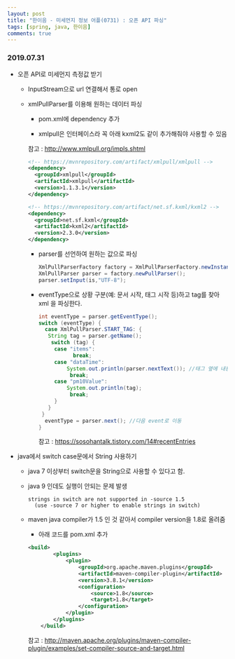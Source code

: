 ```yaml
---
layout: post
title: "한이음 - 미세먼지 정보 어플(0731) : 오픈 API 파싱"
tags: [spring, java, 한이음]
comments: true
---
```


### 2019.07.31

- 오픈 API로 미세먼지 측정값 받기

  - InputStream으로 url 연결해서 통로 open

  - xmlPullParser를 이용해 원하는 데이터 파싱

    - pom.xml에 dependency 추가
  
    - xmlpull은 인터페이스라 꼭 아래 kxml2도 같이 추가해줘야 사용할 수 있음
  
    참고 : <http://www.xmlpull.org/impls.shtml>
  
      ```xml
      <!-- https://mvnrepository.com/artifact/xmlpull/xmlpull -->
      <dependency>
      	<groupId>xmlpull</groupId>
        <artifactId>xmlpull</artifactId>
        <version>1.1.3.1</version>
      </dependency>
      
      <!-- https://mvnrepository.com/artifact/net.sf.kxml/kxml2 -->
      <dependency>
      	<groupId>net.sf.kxml</groupId>
      	<artifactId>kxml2</artifactId>
      	<version>2.3.0</version>
      </dependency>
      ```
  
    - parser를 선언하여 원하는 값으로 파싱
  
      ```java
      XmlPullParserFactory factory = XmlPullParserFactory.newInstance();
      XmlPullParser parser = factory.newPullParser();
      parser.setInput(is,"UTF-8");
      ```
  
    - eventType으로 상황 구분(예: 문서 시작, 태그 시작 등)하고 tag를 찾아  xml 을 파싱한다.
  
      ```java
      int eventType = parser.getEventType();
      switch (eventType) {
        case XmlPullParser.START_TAG: {
         String tag = parser.getName();
          switch (tag) {
           case "items":
                 break;
           case "dataTime":
               System.out.println(parser.nextText()); //태그 옆에 내용 출력
              	break;
           case "pm10Value":
               System.out.println(tag);
              	break;
           }
         }
       }
       	eventType = parser.next(); //다음 event로 이동
      }
      ```
  
      참고 : <https://sosohantalk.tistory.com/14#recentEntries>
  



  

- java에서 switch case문에서 String 사용하기

  - java 7 이상부터 switch문을 String으로 사용할 수 있다고 함.

  - java 9 인데도 실행이 안되는 문제 발생

    ```
    strings in switch are not supported in -source 1.5
      (use -source 7 or higher to enable strings in switch)
    ```

  - maven java compiler가 1.5 인 것 같아서 compiler version을 1.8로 올려줌
  
    - 아래 코드를 pom.xml 추가
  
    ```xml
    <build>
            <plugins>
                <plugin>
                    <groupId>org.apache.maven.plugins</groupId>
                    <artifactId>maven-compiler-plugin</artifactId>
                    <version>3.8.1</version>
                    <configuration>
                        <source>1.8</source>
                        <target>1.8</target>
                    </configuration>
                </plugin>
            </plugins>
        </build>
    ```
  
    참고 : <http://maven.apache.org/plugins/maven-compiler-plugin/examples/set-compiler-source-and-target.html>

